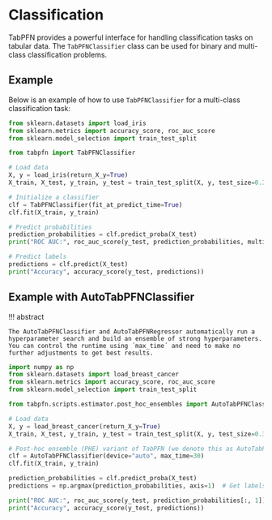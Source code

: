 # Classification

TabPFN provides a powerful interface for handling classification tasks on tabular data. The `TabPFNClassifier` class can be used for binary and multi-class classification problems.

## Example

Below is an example of how to use `TabPFNClassifier` for a multi-class classification task:

```python
from sklearn.datasets import load_iris
from sklearn.metrics import accuracy_score, roc_auc_score
from sklearn.model_selection import train_test_split

from tabpfn import TabPFNClassifier

# Load data
X, y = load_iris(return_X_y=True)
X_train, X_test, y_train, y_test = train_test_split(X, y, test_size=0.33, random_state=42)

# Initialize a classifier
clf = TabPFNClassifier(fit_at_predict_time=True)
clf.fit(X_train, y_train)

# Predict probabilities
prediction_probabilities = clf.predict_proba(X_test)
print("ROC AUC:", roc_auc_score(y_test, prediction_probabilities, multi_class="ovr"))

# Predict labels
predictions = clf.predict(X_test)
print("Accuracy", accuracy_score(y_test, predictions))
```

## Example with AutoTabPFNClassifier

!!! abstract
	
	The AutoTabPFNClassifier and AutoTabPFNRegressor automatically run a hyperparameter search and build an ensemble of strong hyperparameters. You can control the runtime using ´max_time´ and need to make no further adjustments to get best results.

```python
import numpy as np
from sklearn.datasets import load_breast_cancer
from sklearn.metrics import accuracy_score, roc_auc_score
from sklearn.model_selection import train_test_split

from tabpfn.scripts.estimator.post_hoc_ensembles import AutoTabPFNClassifier

# Load data
X, y = load_breast_cancer(return_X_y=True)
X_train, X_test, y_train, y_test = train_test_split(X, y, test_size=0.33, random_state=42)

# Post-hoc ensemble (PHE) variant of TabPFN (we denote this as AutoTabPFN in our code)
clf = AutoTabPFNClassifier(device="auto", max_time=30)
clf.fit(X_train, y_train)

prediction_probabilities = clf.predict_proba(X_test)
predictions = np.argmax(prediction_probabilities, axis=1)  # Get labels from prediction_probabilities

print("ROC AUC:", roc_auc_score(y_test, prediction_probabilities[:, 1]))
print("Accuracy", accuracy_score(y_test, predictions))
```